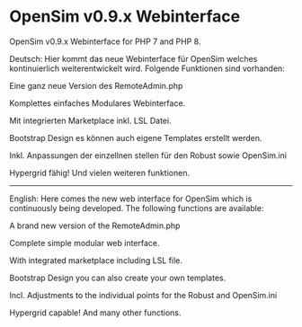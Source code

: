 # OpenSim v0.9.x Webinterface
OpenSim v0.9.x Webinterface for PHP 7 and PHP 8.

Deutsch:
Hier kommt das neue Webinterface für OpenSim welches kontinuierlich weiterentwickelt wird.
Folgende Funktionen sind vorhanden:

Eine ganz neue Version des RemoteAdmin.php

Komplettes einfaches Modulares Webinterface. 

Mit integrierten Marketplace inkl. LSL Datei. 

Bootstrap Design es können auch eigene Templates erstellt werden. 

Inkl. Anpassungen der einzellnen stellen für den Robust sowie OpenSim.ini

Hypergrid fähig! 
Und vielen weiteren funktionen. 

------

English:
Here comes the new web interface for OpenSim which is continuously being developed.
The following functions are available:

A brand new version of the RemoteAdmin.php

Complete simple modular web interface.

With integrated marketplace including LSL file.

Bootstrap Design you can also create your own templates.

Incl. Adjustments to the individual points for the Robust and OpenSim.ini

Hypergrid capable!
And many other functions.

